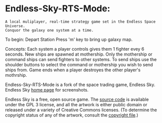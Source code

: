 # Endless-Sky-RTS-Mode:
	
	A local muliplayer, real-time strategy game set in the Endless Space Universe. 
	Conquor the galaxy one system at a time. 
	
To begin:
	Depart Station
	Press 'm' key to bring up galaxy map.
	
Concepts:
	Each system a player controls gives them 1 fighter evey 6 seconds.
	New ships are spawned at mothership.
	Only the mothership or command ships can send fighters to other systems.
	To send ships use the shoulder buttons to select the command or mothership you wish to send ships from.
	Game ends when a player destroyes the other player's mothrship.


Endless-Sky-RTS-Mode is a fork of the space trading game, Endless Sky.
Endless Sky [home page](https://endless-sky.github.io/) for screenshots.

Endless Sky is a free, open source game. The [source code](https://github.com/endless-sky/endless-sky/) is available under the GPL 3 license, and all the artwork is either public domain or released under a variety of Creative Commons licenses. (To determine the copyright status of any of the artwork, consult the [copyright file](https://github.com/endless-sky/endless-sky/blob/master/copyright).)
